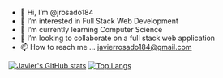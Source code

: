 - 👋 Hi, I’m @jrosado184
- 👀 I’m interested in Full Stack Web Development 
- 🌱 I’m currently learning Computer Science 
- 💞️ I’m looking to collaborate on a full stack web application
- 📫 How to reach me ... javierrosado184@gmail.com

[![Javier's GitHub stats](https://github-readme-stats.vercel.app/api?username=jrosado184)](https://github.com/anuraghazra/github-readme-stats)
[![Top Langs](https://github-readme-stats.vercel.app/api/top-langs/?username=jrosado184)](https://github.com/jrosado184/github-readme-stats)

